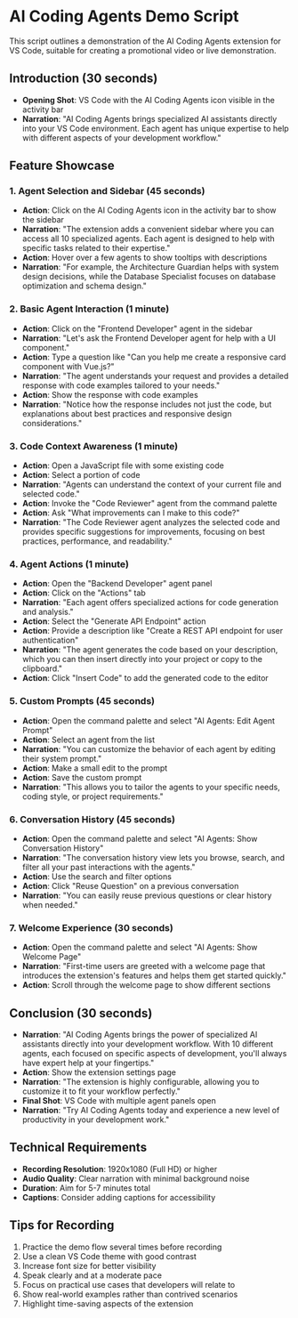# AI Coding Agents Demo Script

This script outlines a demonstration of the AI Coding Agents extension for VS Code, suitable for creating a promotional video or live demonstration.

## Introduction (30 seconds)

- **Opening Shot**: VS Code with the AI Coding Agents icon visible in the activity bar
- **Narration**: "AI Coding Agents brings specialized AI assistants directly into your VS Code environment. Each agent has unique expertise to help with different aspects of your development workflow."

## Feature Showcase

### 1. Agent Selection and Sidebar (45 seconds)

- **Action**: Click on the AI Coding Agents icon in the activity bar to show the sidebar
- **Narration**: "The extension adds a convenient sidebar where you can access all 10 specialized agents. Each agent is designed to help with specific tasks related to their expertise."
- **Action**: Hover over a few agents to show tooltips with descriptions
- **Narration**: "For example, the Architecture Guardian helps with system design decisions, while the Database Specialist focuses on database optimization and schema design."

### 2. Basic Agent Interaction (1 minute)

- **Action**: Click on the "Frontend Developer" agent in the sidebar
- **Narration**: "Let's ask the Frontend Developer agent for help with a UI component."
- **Action**: Type a question like "Can you help me create a responsive card component with Vue.js?"
- **Narration**: "The agent understands your request and provides a detailed response with code examples tailored to your needs."
- **Action**: Show the response with code examples
- **Narration**: "Notice how the response includes not just the code, but explanations about best practices and responsive design considerations."

### 3. Code Context Awareness (1 minute)

- **Action**: Open a JavaScript file with some existing code
- **Action**: Select a portion of code
- **Narration**: "Agents can understand the context of your current file and selected code."
- **Action**: Invoke the "Code Reviewer" agent from the command palette
- **Action**: Ask "What improvements can I make to this code?"
- **Narration**: "The Code Reviewer agent analyzes the selected code and provides specific suggestions for improvements, focusing on best practices, performance, and readability."

### 4. Agent Actions (1 minute)

- **Action**: Open the "Backend Developer" agent panel
- **Action**: Click on the "Actions" tab
- **Narration**: "Each agent offers specialized actions for code generation and analysis."
- **Action**: Select the "Generate API Endpoint" action
- **Action**: Provide a description like "Create a REST API endpoint for user authentication"
- **Narration**: "The agent generates the code based on your description, which you can then insert directly into your project or copy to the clipboard."
- **Action**: Click "Insert Code" to add the generated code to the editor

### 5. Custom Prompts (45 seconds)

- **Action**: Open the command palette and select "AI Agents: Edit Agent Prompt"
- **Action**: Select an agent from the list
- **Narration**: "You can customize the behavior of each agent by editing their system prompt."
- **Action**: Make a small edit to the prompt
- **Action**: Save the custom prompt
- **Narration**: "This allows you to tailor the agents to your specific needs, coding style, or project requirements."

### 6. Conversation History (45 seconds)

- **Action**: Open the command palette and select "AI Agents: Show Conversation History"
- **Narration**: "The conversation history view lets you browse, search, and filter all your past interactions with the agents."
- **Action**: Use the search and filter options
- **Action**: Click "Reuse Question" on a previous conversation
- **Narration**: "You can easily reuse previous questions or clear history when needed."

### 7. Welcome Experience (30 seconds)

- **Action**: Open the command palette and select "AI Agents: Show Welcome Page"
- **Narration**: "First-time users are greeted with a welcome page that introduces the extension's features and helps them get started quickly."
- **Action**: Scroll through the welcome page to show different sections

## Conclusion (30 seconds)

- **Narration**: "AI Coding Agents brings the power of specialized AI assistants directly into your development workflow. With 10 different agents, each focused on specific aspects of development, you'll always have expert help at your fingertips."
- **Action**: Show the extension settings page
- **Narration**: "The extension is highly configurable, allowing you to customize it to fit your workflow perfectly."
- **Final Shot**: VS Code with multiple agent panels open
- **Narration**: "Try AI Coding Agents today and experience a new level of productivity in your development work."

## Technical Requirements

- **Recording Resolution**: 1920x1080 (Full HD) or higher
- **Audio Quality**: Clear narration with minimal background noise
- **Duration**: Aim for 5-7 minutes total
- **Captions**: Consider adding captions for accessibility

## Tips for Recording

1. Practice the demo flow several times before recording
2. Use a clean VS Code theme with good contrast
3. Increase font size for better visibility
4. Speak clearly and at a moderate pace
5. Focus on practical use cases that developers will relate to
6. Show real-world examples rather than contrived scenarios
7. Highlight time-saving aspects of the extension
